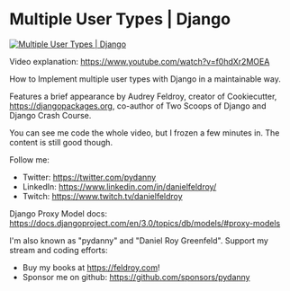 Multiple User Types | Django
==============================

[![Multiple User Types | Django](https://img.youtube.com/vi/f0hdXr2MOEA/0.jpg)](https://www.youtube.com/watch?v=f0hdXr2MOEA)

Video explanation: https://www.youtube.com/watch?v=f0hdXr2MOEA

How to Implement multiple user types with Django in a maintainable way.

Features a brief appearance by Audrey Feldroy, creator of Cookiecutter, https://djangopackages.org, co-author of Two Scoops of Django and Django Crash Course.

You can see me code the whole video, but I frozen a few minutes in. The content is still good though.

Follow me:
- Twitter: https://twitter.com/pydanny
- LinkedIn: https://www.linkedin.com/in/danielfeldroy/
- Twitch: https://www.twitch.tv/danielfeldroy

Django Proxy Model docs: https://docs.djangoproject.com/en/3.0/topics/db/models/#proxy-models

I'm also known as "pydanny" and "Daniel Roy Greenfeld". Support my stream and coding efforts:

- Buy my books at https://feldroy.com!
- Sponsor me on github: https://github.com/sponsors/pydanny
